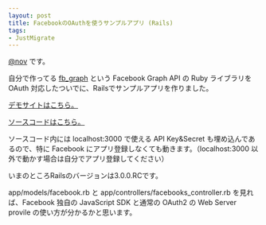 ```yaml
---
layout: post
title: FacebookのOAuthを使うサンプルアプリ (Rails)
tags:
- JustMigrate
---
```

<p><a href="http://twitter.com/nov">@nov</a> です。</p>
<p>自分で作ってる <a href="http://github.com/nov/fb_graph">fb_graph</a> という Facebook Graph API の Ruby ライブラリを OAuth 対応したついでに、Railsでサンプルアプリを作りました。</p>
<p><a href="http://fbgraphsample.heroku.com/">デモサイトはこちら。</a></p>
<p><a href="http://github.com/nov/fb_graph_sample">ソースコードはこちら。</a></p>
<p>ソースコード内には localhost:3000 で使える API Key&amp;Secret も埋め込んであるので、特に Facebook にアプリ登録しなくても動きます。（localhost:3000 以外で動かす場合は自分でアプリ登録してください）</p>
<p>いまのところRailsのバージョンは3.0.0.RCです。</p>
<p>app/models/facebook.rb と app/controllers/facebooks_controller.rb を見れば、Facebook 独自の JavaScript SDK と通常の OAuth2 の Web Server provile の使い方が分かるかと思います。</p>
